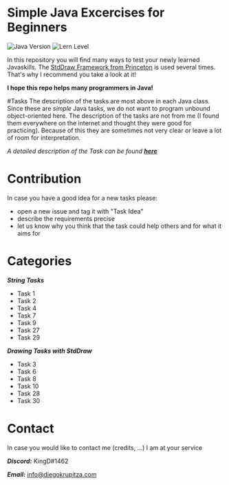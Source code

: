 # Simple Java Excercises for Beginners

![Java Version](https://img.shields.io/badge/Java-1.8-green.svg "Java Version")
![Lern Level](https://img.shields.io/badge/Level-Beginner%20Friendly-blue.svg "Beginner Friendly")



In this repository you will find many ways to test your newly learned Javaskills. The [StdDraw Framework from Princeton](https://introcs.cs.princeton.edu/java/stdlib/javadoc/StdDraw.html) is used several times. That's why I recommend you take a look at it! 

**I hope this repo helps many programmers in Java!**

#Tasks 
The description of the tasks are most above in each Java class. Since these are *simple* Java tasks, we do not want to program unbound object-oriented here.
The description of the tasks are not from me (I found them everywhere on the internet and thought they were good for practicing). Because of this they are sometimes not very clear or leave a lot of room for interpretation. 

*A detailed description of the Task can be found **[here](TaskDescriptions.md)***

# Contribution
In case you have a good idea for a new tasks please:
 * open a new issue and tag it with "Task Idea"
 * describe the requirements precise 
 * let us know why you think that the task could help others and for what it aims for 

# Categories
_**String Tasks**_
* Task 1
* Task 2
* Task 4
* Task 7
* Task 9
* Task 27
* Task 29

_**Drawing Tasks with StdDraw**_
* Task 3
* Task 6
* Task 8
* Task 10
* Task 28
* Task 30

# Contact
In case you would like to contact me (credits, ...) I am at your service

**_Discord:_**  KingD#1462

_**Email:**_  info@diegokrupitza.com
 